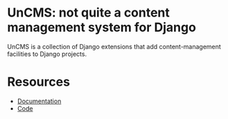 # UnCMS: not quite a content management system for Django


UnCMS is a collection of Django extensions that add content-management facilities
to Django projects.

Resources
=========

* [Documentation](https://lewiscollard.github.io/cms/)
* [Code](http://github.com/lewiscollard/uncms)
